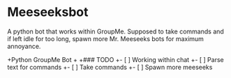 # Meeseeksbot
A python bot that works within GroupMe. Supposed to take commands and if left idle for too long, spawn more Mr. Meeseeks bots for maximum annoyance.

+Python GroupMe Bot
+
+### TODO
+- [ ] Working within chat
+- [ ] Parse text for commands
+- [ ] Take commands
+- [ ] Spawn more meeseeks
